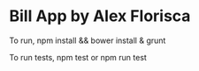 # Bill App by Alex Florisca

To run, npm install && bower install & grunt

To run tests, npm test or npm run test
